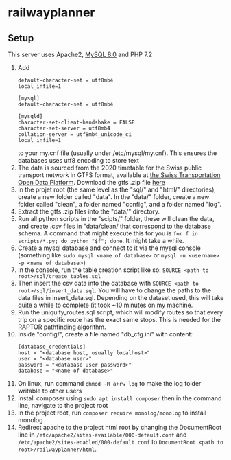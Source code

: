 # railwayplanner

## Setup

This server uses Apache2, [MySQL 8.0](https://www.itsupportwale.com/blog/how-to-install-mysql-8-on-ubuntu-18-04/)
and PHP 7.2

1. Add 
    ```[client]
    default-character-set = utf8mb4
    local_infile=1

    [mysql]
    default-character-set = utf8mb4

    [mysqld]
    character-set-client-handshake = FALSE
    character-set-server = utf8mb4
    collation-server = utf8mb4_unicode_ci
    local_infile=1
    ```
    to your my.cnf file (usually under /etc/mysql/my.cnf). This ensures the databases uses utf8 encoding to store text
2. The data is sourced from the 2020 timetable for the Swiss public transport network in GTFS format, available at
 [the Swiss Transportation Open Data Platform](https://opentransportdata.swiss/en/dataset/timetable-2020-gtfs). 
 Download the gtfs .zip file [here](https://opentransportdata.swiss/dataset/6f55f96d-7644-4901-b927-e9cf05a8c7f0/resource/d1c6b09b-52f5-49b2-861a-322840c9dc37/download/gtfsfp20202020-01-29.zip)
3. In the projet root (the same level as the "sql/" and "html/" directories), create a new folder called "data". 
In the "data/" folder, create a new folder called "clean", a folder named "config", and a folder named "log".
4. Extract the gtfs .zip files into the "data/" directory.
5. Run all python scripts in the "scipts/" folder, these will clean the data, and create .csv files in "data/clean/ 
that correspond to the database schema. A command that might execute this for you is `for f in scripts/*.py; do python "$f"; done`. It might take a while.
6. Create a mysql database and connect to it via the mysql console (something like `sudo mysql <name of database>` 
or `mysql -u <username> -p <name of database`>)
7. In the console, run the table creation script like so: `SOURCE <path to root>/sql/create_tables.sql`
8. Then insert the csv data into the database with `SOURCE <path to root>/sql/insert_data.sql`. You will have to 
change the paths to the data files in insert_data.sql. Depending on the dataset used, this will take quite a while to
 complete (it took ~10 minutes on my machine.
9. Run the uniquify_routes.sql script, which will modify routes so that every trip on a specific route has the exact 
same stops. This is needed for the RAPTOR pathfinding algorithm.
10. Inside "config/", create a file named "db_cfg.ini" with content: 
    ```
    [database_credentials]
    host = "<database host, usually localhost>"
    user = "<database user>"
    password = "<database user password>"
    database = "<name of database>"
    ```
11. On linux, run command `chmod -R a+rw log` to make the log folder writable to other users
12. Install composer using `sudo apt install composer` then in the command line, navigate to the project root
13. In the project root, run `composer require monolog/monolog` to install monolog
14. Redirect apache to the project html root by changing the DocumentRoot line 
in `/etc/apache2/sites-available/000-default.conf` and `/etc/apache2/sites-enabled/000-default.conf`
 to `DocumentRoot <path to root>/railwayplanner/html`.

